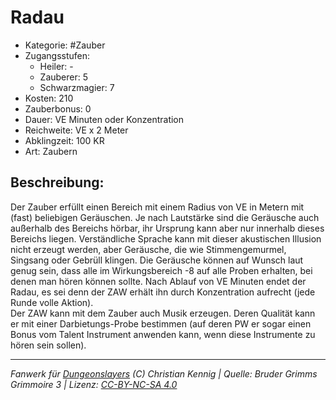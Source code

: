 # Radau  
- Kategorie: #Zauber  
- Zugangsstufen:  
  - Heiler: -  
  - Zauberer: 5  
  - Schwarzmagier: 7  
- Kosten: 210  
- Zauberbonus: 0  
- Dauer: VE Minuten oder Konzentration  
- Reichweite: VE x 2 Meter  
- Abklingzeit: 100 KR  
- Art: Zaubern     

## Beschreibung:
 Der Zauber erfüllt einen Bereich mit einem Radius von VE in Metern mit (fast) beliebigen Geräuschen. Je nach Lautstärke sind die Geräusche auch außerhalb des Bereichs hörbar, ihr Ursprung kann aber nur innerhalb dieses Bereichs liegen. Verständliche Sprache kann mit dieser akustischen Illusion nicht erzeugt werden, aber Geräusche, die wie Stimmengemurmel, Singsang oder Gebrüll klingen. Die Geräusche können auf Wunsch laut genug sein, dass alle im Wirkungsbereich -8 auf alle Proben erhalten, bei denen man hören können sollte. Nach Ablauf von VE Minuten endet der Radau, es sei denn der ZAW erhält ihn durch Konzentration aufrecht (jede Runde volle Aktion).<br>Der ZAW kann mit dem Zauber auch Musik erzeugen. Deren Qualität kann er mit einer Darbietungs-Probe bestimmen (auf deren PW er sogar einen Bonus vom Talent Instrument anwenden kann, wenn diese Instrumente zu hören sein sollen).


___
*Fanwerk für [Dungeonslayers](https://www.dungeonslayers.net/) (C) Christian Kennig | Quelle: Bruder Grimms Grimmoire 3 | Lizenz: [CC-BY-NC-SA 4.0](https://creativecommons.org/licenses/by-nc-sa/4.0/deed.de)*